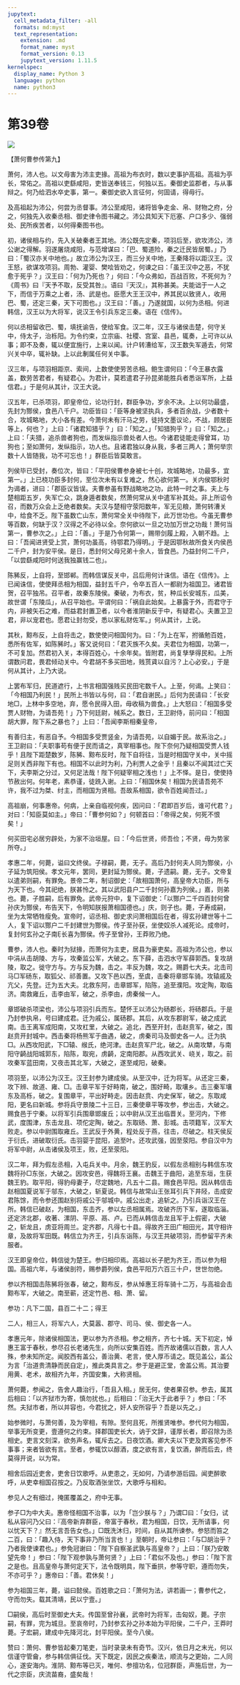 ```yaml
---
jupytext:
  cell_metadata_filter: -all
  formats: md:myst
  text_representation:
    extension: .md
    format_name: myst
    format_version: 0.13
    jupytext_version: 1.11.5
kernelspec:
  display_name: Python 3
  language: python
  name: python3
---
```

# 第39卷
![](image/cover.jpg)

【萧何曹参传第九】

萧何，沛人也。以文毋害为沛主吏掾。高祖为布衣时，数以吏事护高祖。高祖为亭长，常佑之。高祖以吏繇咸阳，吏皆送奉钱三，何独以五。秦御史监郡者，与从事辩之。何乃给泗水卒史事，第一。秦御史欲入言征何，何固请，得毋行。

及高祖起为沛公，何尝为丞督事。沛公至咸阳，诸将皆争走金、帛、财物之府，分之，何独先入收秦丞相、御史律令图书藏之。沛公具知天下厄塞、户口多少、强弱处、民所疾苦者，以何得秦图书也。

初，诸侯相与约，先入关破秦者王其地。沛公既先定秦，项羽后至，欲攻沛公，沛公谢之得解。羽遂屠烧咸阳，与范增谋曰：「巴、蜀道险，秦之迁民皆居蜀。」乃曰：「蜀汉亦关中地也。」故立沛公为汉王，而三分关中地，王秦降将以距汉王。汉王怒，欲谋攻项羽。周勃、灌婴、樊哙皆劝之，何谏之曰：「虽王汉中之恶，不犹愈于死乎？」汉王曰：「何为乃死也？」何曰：「今众弗如，百战百败，不死何为？《周书》曰『天予不取，反受其咎』。语曰『天汉』，其称甚美。夫能诎于一人之下，而信于万乘之上者，汤、武是也。臣愿大王王汉中，养其民以致贤人，收用巴、蜀，还定三秦，天下可图也。」汉王曰：「善。」乃遂就国，以何为丞相。何进韩信，汉王以为大将军，说汉王令引兵东定三秦。语在《信传》。

何以丞相留收巴、蜀，填抚谕告，使给军食。汉二年，汉王与诸侯击楚，何守关中，侍太子，治栎阳。为令约束，立宗庙、社稷、宫室、县邑，辄奏，上可许以从事；即不及奏，辄以便宜施行，上来以闻。计户转漕给军，汉王数失军遁去，何常兴关中卒，辄补缺。上以此剸属任何关中事。

汉三年，与项羽相距京、索间，上数使使劳苦丞相。鲍生谓何曰：「今王暴衣露盖，数劳苦君者，有疑君心。为君计，莫若遣君子孙昆弟能胜兵者悉诣军所，上益信君。」于是何从其计，汉王大说。

汉五年，已杀项羽，即皇帝位，论功行封，群臣争功，岁余不决。上以何功最盛，先封为酂侯，食邑八千户。功臣皆曰：「臣等身被坚执兵，多者百余战，少者数十合，攻城略地，大小各有差。今萧何未有汗马之劳，徒持文墨议论，不战，顾居臣等上，何也？」上曰：「诸君知猎乎？」曰：「知之。」「知猎狗乎？」曰：「知之。」上曰：「夫猎，追杀兽者狗也，而发纵指示兽处者人也。今诸君徒能走得曾耳，功狗也；至如萧何，发纵指示，功人也。且诸君独以身从我，多者三两人；萧何举宗数十人皆随我，功不可忘也！」群臣后皆莫敢言。

列侯毕已受封，奏位次，皆曰：「平阳侯曹参身被七十创，攻城略地，功最多，宜第一。」上已桡功臣多封何，至位次未有以复难之，然心欲何第一。关内侯鄂秋时为谒者，进曰：「郡臣议皆误。夫曹参虽有野战略地之功，此特一时之事。夫上与楚相距五岁，失军亡众，跳身遁者数矣，然萧何常从关中遣军补其处。非上所诏令召，而数万众会上乏绝者数矣。夫汉与楚相守荥阳数年，军无见粮，萧何转漕关中，给食不乏。陛下虽数亡山东，萧何常全关中待陛下，此万世功也。今虽无曹参等百数，何缺于汉？汉得之不必待以全。奈何欲以一旦之功加万世之功哉！萧何当第一，曹参次之。」上曰：「善。」于是乃令何第一，赐带剑履上殿，入朝不趋。上曰：「吾闻进贤受上赏，萧何功虽高，待鄂君乃得明。」于是因鄂秋故所食关内侯邑二千户，封为安平侯。是日，悉封何父母兄弟十余人，皆食邑。乃益封何二千户，「以尝繇咸阳时何送我独赢钱二也」。

陈豨反，上自将，至邯郸。而韩信谋反关中，吕后用何计诛信。语在《信传》。上已闻诛信，使使拜丞相为相国，益封五千户，令卒五百人一都尉为祖国卫。诸君皆贺，召平独吊。召平者，故秦东陵侯。秦破，为布衣，贫，种瓜长安城东，瓜美，故世谓「东陵瓜」，从召平始也。平谓何曰：「祸自此始矣。上暴露于外，而君守于内，非被矢石之难，而益君封置卫者，以今者淮阴新反于中，有疑君心。夫置卫卫君，非以宠君也。愿君让封勿受，悉以家私财佐军。」何从其计，上说。

其秋，黥布反，上自将击之，数使使问相国何为。曰：「为上在军，拊循勉百姓，悉所有佐军，如陈豨时。」客又说何曰：「君灭族不久矣。夫君位为相国，功第一，不可复加。然君初入关，本得百姓心，十余年矣。皆附君，尚复孳孳得民和。上所谓数问君，畏君倾动关中。今君胡不多买田地，贱贳貣以自污？上心必安。」于是何从其计，上乃大说。

上罢布军归，民道遮行，上书言相国强贱买民田宅数千人。上至，何谒。上笑曰：「今相国乃利民！」民所上书皆以与何，曰：「君自谢民。」后何为民请曰：「长安地□，上林中多空地，弃，愿令民得入田，毋收稿为兽食。」上大怒曰：「相国多受贾人财物，为请吾苑！」乃下何廷尉，械系之。数日，王卫尉侍，前问曰：「相国胡大罪，陛下系之暴也？」上曰：「吾闻李斯相秦皇帝，

有善归主，有恶自予。今相国多受贾竖金，为请吾苑，以自媚于民。故系治之。」王卫尉曰：「夫职事苟有便于民而请之，真宰相事也。陛下奈何乃疑相国受贾人钱乎！且陛下距楚数岁，陈豨、黥布反时，陛下自将往，当是时相国守关中，关中摇足则关西非陛下有也。相国不以此时为利，乃利贾人之金乎！且秦以不闻其过亡天下，夫李斯之分过，又何足法哉！陛下何疑宰相之浅也！」上不怿。是日，使使持节赦出何。何年老，素恭谨，徒跣入谢。上曰：「相国休矣！相国为民请吾苑不许，我不过为桀、纣主，而相国为贤相。吾故系相国，欲令百姓闻吾过。」

高祖崩，何事惠帝。何病，上亲自临视何疾，因问曰：「君即百岁后，谁可代君？」对曰：「知臣莫如主。」帝曰：「曹参何如？」何顿首曰：「帝得之矣，何死不恨矣！」

何买田宅必居穷辟处，为家不治垣屋。曰：「今后世贤，师吾俭；不贤，毋为势家所夺。」

孝惠二年，何薨，谥曰文终侯。子禄嗣，薨，无子。高后乃封何夫人同为酂侯，小子延为筑阳侯。孝文元年，罢同，更封延为酂侯。薨，子遗嗣。薨，无子。文帝复以遣弟则嗣，有罪免。景帝二年，制诏御史：「故相国萧何，高皇帝大功臣，所与为天下也。今其祀绝，朕甚怜之。其以武阳县户二千封何孙嘉为列侯。」嘉，则弟也。薨，子胜嗣，后有罪免。武帝元狩中，复下诏御史：「以酂户二千四百封何曾孙庆为酂侯，布告天下，令明知朕报萧相国德也。」庆，则子也。薨，子寿成嗣，坐为太常牺牲瘦免。宣帝时，诏丞相、御史求问萧相国后在者，得玄孙建世等十二人，复下诏以酂户二千封建世为酂侯。传子至孙获，坐使奴杀人减死论。成帝时，复封何玄孙之子南长喜为酂侯。传子至曾孙，王莽败乃绝。

曹参，沛人也。秦时为狱掾，而萧何为主吏，居县为豪吏矣。高祖为沛公也，参以中涓从击胡陵、方与，攻秦监公军，大破之。东下薛，击泗水守军薛郭西。复攻胡陵，取之。徙守方与。方与反为魏，击之。丰反为魏，攻之。赐爵七大夫。北击司马□军砀东，取狐父、祁善置。又攻下邑以西，至虞，击秦将章邯车骑。攻辕戚及亢父，先登。迁为五大夫。北救东阿，击章邯军，陷陈，追至濮阳。攻定陶，取临济。南救雍丘，击李由军，破之，杀李由，虏秦候一人。

章邯破杀项梁也，沛公与项羽引兵而东。楚怀王以沛公为砀郡长，将砀郡兵。于是乃封参执帛，号曰建成君。迁为戚公，属砀郡。其后，从攻东郡尉军，破之成武南。击王离军成阳南，又攻杠里，大破之。追北，西至开封，击赵贲军，破之，围赵贲开封城中。西击秦将杨熊军于曲遇，破之，虏秦司马及御史各一人。迁为执□。从西攻阳武，下□辕、缑氏，绝河津。击赵贲军尸北，破之。从南攻犨，与南阳守齮战阳城郭东，陷陈，取宛，虏齮，定南阳郡。从西攻武关、峣关，取之。前攻秦军蓝田南，又夜击其北军，大破之，遂至咸阳，破秦。

项羽至，以沛公为汉王。汉王封参为建成侯。从至汉中，迁为将军。从还定三秦，攻下辨、故道、雍、□。击章平军于好畤南，破之，围好畸，取壤乡。击三秦军壤东及高栎，破之。复围章平，平出好畤走。因击赵贲、内史保军，破之。东取咸阳，更名曰新城。参将兵守景陵二十三日，三秦使章平等攻参，参出击，大破之。赐食邑于宁秦。以将军引兵围章邯废丘；以中尉从汉王出临晋关。至河内，下修武，度围津，东击龙且、项佗定陶，破之。东取砀、萧、彭城。击项籍军，汉军大败走。参以中尉围取雍丘。王武反于外黄，程处反于燕，往击，尽破之。柱天侯反于衍氏，进破取衍氏。击羽婴于昆阳，追至叶。还攻武强，因至荥阳。参自汉中为将军中尉，从击诸侯及项王，败，还至荥阳。

汉二年，拜为假左丞相，入屯兵关中。月余，魏王豹反，以假左丞相别与韩信东攻魏将孙□东张，大破之。因攻安邑，得魏将王襄。击魏王于曲阳，追至东垣，生获魏王豹。取平阳，得豹母妻子，尽定魏地，凡五十二县。赐食邑平阳。因从韩信击赵相国夏说军于邬东，大破之，斩夏说。韩信与故常山王张耳引兵下井陉，击成安君陈馀，而令参还围赵别将戚公于邬城中。戚公出走，追斩之。乃引兵诣汉王在所。韩信已破赵，为相国，东击齐，参以左丞相属焉。攻破齐历下军，遂取临淄。还定济北郡，收著、漯阴、平原、鬲、卢。已而从韩信击龙且军于上假密，大破之，斩龙且，虏亚将周兰。定齐郡，凡得七十县。得故齐王田广相田光，其守相许章，及故将军田既。韩信立为齐王，引兵东诣陈，与汉王共破项羽，而参留平齐未服者。

汉王即皇帝位，韩信徙为楚王。参归相印焉。高祖以长子肥为齐王，而以参为相国。高祖六年，与诸侯剖符，赐参爵列侯，食邑平阳万六百三十户，世世勿绝。

参以齐相国击陈豨将张春，破之，黥布反，参从悼惠王将车骑十二万，与高祖会击黥布军，大破之。南至蕲，还定竹邑、相、萧、留。

参功：凡下二国，县百二十二；得王

二人，相三人，将军六人，大莫嚣、郡守、司马、侯、御史各一人。

孝惠元年，除诸侯相国法，更以参为齐丞相。参之相齐，齐七十城。天下初定，悼惠王富于春秋，参尽召长老诸先生，向所以安集百姓。而齐故诸儒以百数，言人人殊，参未知所定。闻胶西有盖公，善治黄、老言，使人厚币请之。既见盖公，盖公为言「治道贵清静而民自定」，推此类具言之。参于是避正堂，舍盖公焉。其治要用黄、老术，故相齐九年，齐国安集，大称贤相。

萧何薨，参闻之，告舍人趣治行，「吾且入相。」居无何，使者果召参。参去，属其后相曰：「以齐狱市为寄，慎勿扰也。」后相曰：「治无大于此者乎？」参曰：「不然。夫狱市者，所以并容也，今君扰之，奸人安所容乎？吾是以先之。」

始参微时，与萧何善，及为宰相，有隙。至何且死，所推贤唯参。参代何为相国，举事无所变更，壹遵何之约束。择郡国吏长大，讷于文辞，谨厚长者，即召除为丞相史。吏言文刻深，欲务声名，辄斥去之。日夜饮酒。卿大夫以下吏及宾客见参不事事；来者皆欲有言。至者，参辄饮以醇酒，度之欲有言，复饮酒，醉而后去，终莫得开说，以为常。

相舍后园近吏舍，吏舍日饮歌呼。从吏患之，无如何，乃请参游后园。闻吏醉歌呼，从吏幸相国召按之。乃反取酒张坐饮，大歌呼与相和。

参见人之有细过，掩匿覆盖之，府中无事。

参子□为中大夫。惠帝怪相国不治事，以为「岂少朕与？」乃谓□曰：「女归，试私从容问乃父曰：『高帝新弃群臣，帝富于春秋，君为相国，日饮，无所请事，何以忧天下？』然无言吾告女也。」□既洗沐归，时间，自从其所谏参。参怒而笞之二百，曰：「趣入侍，天下事非乃所当言也！」至朝时，帝让参曰：「与□胡治乎？乃者我使谏君也。」参免冠谢曰：「陛下自察圣武孰与高皇帝？」上曰：「朕乃安敢望先帝！」参曰：「陛下观参孰与萧何贤？」上曰：「君似不及也。」参曰：「陛下言之是也。且高皇帝与萧何定天下，法令既明具，陛下垂拱，参等守职，遵而勿失，不亦可乎？」惠帝曰：「善。君休矣！」

参为祖国三年，薨，谥曰懿侯。百姓歌之曰：「萧何为法，讲若画一；曹参代之，守而勿失。载其清靖，民以宁壹。」

□嗣侯，高后时至御史大夫。传国至曾孙襄，武帝时为将军，击匈奴，薨。子宗嗣，有罪，完为城旦。至哀帝时，乃封参玄孙之孙本始为平阳侯，二千户，王莽时薨。子宏嗣，建成中先降河北，封平阳侯。至今八侯。

赞曰：萧何、曹参皆起秦刀笔吏，当时录录未有奇节。汉兴，依日月之末光，何以信谨守管龠，参与韩信俱征伐。天下既定，因民之疾秦法，顺流与之更始，二人同心，遂安海内。淮阴、黥布等已灭，唯何、参擅功名，位冠群臣，声施后世，为一代之宗臣，庆流苗裔，盛矣哉！

